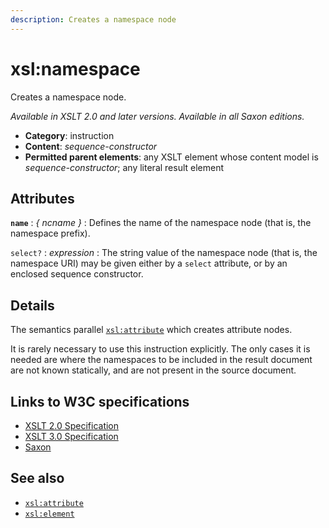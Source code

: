 ```yaml
---
description: Creates a namespace node
---
```


# xsl:namespace

Creates a namespace node.

_Available in XSLT 2.0 and later versions. Available in all Saxon editions._

- **Category**: instruction
- **Content**: _sequence-constructor_
- **Permitted parent elements**: any XSLT element whose content model is _sequence-constructor_; any literal result element

## Attributes

**`name`**
: _{ ncname }_
: Defines the name of the namespace node (that is, the namespace prefix).

`select?`
: _expression_
: The string value of the namespace node (that is, the namespace URI) may be given either by a `select` attribute, or by an enclosed sequence constructor.

## Details

The semantics parallel [`xsl:attribute`](xsl-attribute.md) which creates attribute nodes.

It is rarely necessary to use this instruction explicitly. The only cases it is needed are where the namespaces to be included in the result document are not known statically, and are not present in the source document.

## Links to W3C specifications

- [XSLT 2.0 Specification](http://www.w3.org/TR/xslt20/#element-namespace)
- [XSLT 3.0 Specification](http://www.w3.org/TR/xslt-30/#element-namespace)
- [Saxon](https://www.saxonica.com/html/documentation/xsl-elements/namespace.html)

## See also

- [`xsl:attribute`](xsl-attribute.md)
- [`xsl:element`](xsl-element.md)
